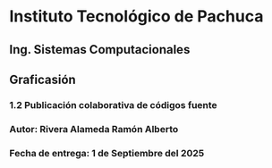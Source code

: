 # Instituto Tecnológico de Pachuca
## Ing. Sistemas Computacionales
## Graficasión
### 1.2 Publicación colaborativa de códigos fuente
### Autor: Rivera Alameda Ramón Alberto
### Fecha de entrega: 1 de Septiembre del 2025
